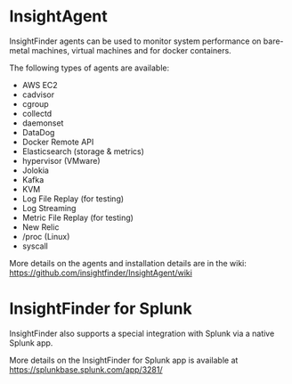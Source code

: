 # InsightAgent
InsightFinder agents can be used to monitor system performance on bare-metal machines, virtual machines and for docker containers.

The following types of agents are available:

 - AWS EC2
 - cadvisor
 - cgroup
 - collectd
 - daemonset
 - DataDog
 - Docker Remote API
 - Elasticsearch (storage & metrics)
 - hypervisor (VMware)
 - Jolokia
 - Kafka
 - KVM
 - Log File Replay (for testing)
 - Log Streaming
 - Metric File Replay (for testing)
 - New Relic
 - /proc (Linux)
 - syscall

More details on the agents and installation details are in the wiki: https://github.com/insightfinder/InsightAgent/wiki

# InsightFinder for Splunk
InsightFinder also supports a special integration with Splunk via a native Splunk app.

More details on the InsightFinder for Splunk app is available at https://splunkbase.splunk.com/app/3281/


